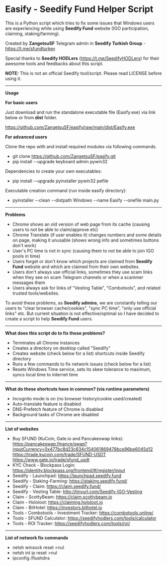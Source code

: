 # Easify - Seedify Fund Helper Script

This is a Python script which tries to fix some issues that Windows users are experiencing while using **Seedify Fund** website (IGO participation, claiming, staking/farming).

Created by **ZangetsuSF**
Telegram admin in **Seedify Turkish Group** - https://t.me/sfundturkey

Special thanks to **Seedify HODLers** (https://t.me/SeedifyHODLers) for their awesome tools and feedbacks about this script.

**NOTE:** This is not an official Seedify tool/script. Please read LICENSE before using it.

------

**Usage**

**For basic users**

Just download and run the standalone executable file (Easify.exe) via link below or from **dist** folder.

https://github.com/ZangetsuSF/easify/raw/main/dist/Easify.exe

**For advanced users**

Clone the repo with and install required modules via following commands.

* git clone https://github.com/ZangetsuSF/easify.git
* pip install --upgrade keyboard admin pywin32

Dependencies to create your own executables:
* pip install --upgrade pyinstaller pywin32 pefile

Executable creation command (run inside easify directory):
* pyinstaller --clean --distpath Windows --name Easify --onefile main.py

------

**Problems**
* Chrome shows an old version of web page from its cache (causing users to not be able to claim/approve etc)
* Chrome Translate (if user enables it) changes numbers and some details on page, making it unusable (shows wrong info and sometimes buttons don't work)
* User's PC time is not in sync (causing them to not be able to join IGO pools in time)
* Users forget or don't know which projects are claimed from **Seedify Fund** website and which are claimed from their own websites.
* Users don't always use official links, sometimes they use scam links when they see on scam Telegram channels or when a scammer messages them
* Users always ask for links of "Vesting Table", "Combotools", and related trusted tools/websites.

To avoid these problems, as **Seedify admins**, we are constantly telling our users to "clear browser cache/cookies", "sync PC time", "only use official links" etc.
But current situation is not effective/optimal so I have decided to create a script to help **Seedify Fund** users.

------

**What does this script do to fix those problems?**
* Terminates all Chrome instances
* Creates a directory on desktop called "Seedify"
* Creates website (check below for a list) shortcuts inside Seedify directory
* Runs a few commands to fix network issues (check below for a list)
* Resets Windows Time service, sets its skew tolerance to maximum, syncs local time to internet time

------

**What do these shortcuts have in common? (via runtime parameters)**
* Incognito mode is on (no browser history/cookie used/created)
* Auto-translate feature is disabled
* DNS-Prefetch feature of Chrome is disabled
* Background tasks of Chrome are disabled

------

**List of websites**
* Buy SFUND (KuCoin, Gate.io and Pancakeswap links):
https://pancakeswap.finance/swap?inputCurrency=0x477bc8d23c634c154061869478bce96be6045d12
https://trade.kucoin.com/trade/SFUND-USDT
https://www.gate.io/trade/sfund_usdt
* KYC Check - Blockpass Login:
https://identity.blockpass.org/frontend/#/register/input
* Seedify - Launchpad:
https://launchpad.seedify.fund
* Seedify - Staking-Farming:
https://staking.seedify.fund/
* Seedify - Claim:
https://claim.seedify.fund/
* Seedify - Vesting Table:
http://tinyurl.com/Seedify-IGO-Vesting
* Claim - ScottyBeam:
https://claim.scottybeam.io
* Claim - Hololoot:
https://claiming.hololoot.io
* Claim - BitHotel:
https://investors.bithotel.io
* Tools - Combotools - Investment Tracker:
https://combotools.online/
* Tools - SFUND Calculator:
https://seedifyhodlers.com/tools/calculator
* Tools - ROI Tracker:
https://seedifyhodlers.com/tools/roi/

------

**List of network fix commands**
* netsh winsock reset >nul
* netsh int ip reset >nul
* ipconfig /flushdns
